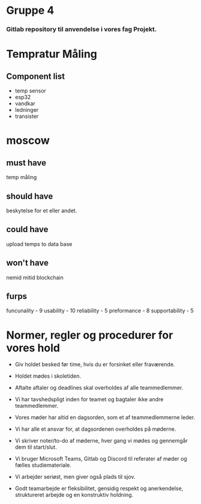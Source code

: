 # Gruppe 4

### Gitlab repository til anvendelse i vores fag Projekt.
# Tempratur Måling

## Component list
* temp sensor
* esp32
* vandkar
* ledninger
* transister


# moscow
## must have
temp måling


## should have
beskytelse for et eller andet.

## could have
upload temps to data base

## won't have
nemid
mitid
blockchain

## furps
funcunality - 9
usability - 10
reliability - 5
preformance - 8
supportability - 5



# Normer, regler og procedurer for vores hold
- Giv holdet besked før time, hvis du er forsinket eller fraværende.

- Holdet mødes i skoletiden.

- Aftalte aftaler og deadlines skal overholdes af alle teammedlemmer.

- Vi har tavshedspligt inden for teamet og bagtaler ikke andre teammedlemmer.

- Vores møder har altid en dagsorden, som et af teammedlemmerne leder.

- Vi har alle et ansvar for, at dagsordenen overholdes på møderne.

- Vi skriver noter/to-do af møderne, hver gang vi mødes og gennemgår dem til start/slut.

- Vi bruger Microsoft Teams, Gitlab og Discord til referater af møder og fælles studiemateriale.

- Vi arbejder seriøst, men giver også plads til sjov.

- Godt teamarbejde er fleksibilitet, gensidig respekt og anerkendelse, struktureret arbejde og en konstruktiv holdning.

